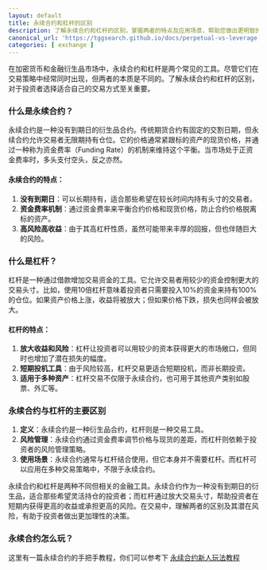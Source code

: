 ```yaml
---
layout: default
title: 永续合约和杠杆的区别
description: 了解永续合约和杠杆的区别，掌握两者的特点及应用场景，帮助您做出更明智的交易决策。
canonical_url: 'https://tggsearch.github.io/docs/perpetual-vs-leverage.html'
categories: [ exchange ]
---
```

在加密货币和金融衍生品市场中，永续合约和杠杆是两个常见的工具。尽管它们在交易策略中经常同时出现，但两者的本质是不同的。了解永续合约和杠杆的区别，对于投资者选择适合自己的交易方式至关重要。

### 什么是永续合约？

永续合约是一种没有到期日的衍生品合约。传统期货合约有固定的交割日期，但永续合约允许交易者无限期持有仓位。它的价格通常紧跟标的资产的现货价格，并通过一种称为资金费率（Funding Rate）的机制来维持这个平衡。当市场处于正资金费率时，多头支付空头，反之亦然。

#### 永续合约的特点：
1. **没有到期日**：可以长期持有，适合那些希望在较长时间内持有头寸的交易者。
2. **资金费率机制**：通过资金费率来平衡合约价格和现货价格，防止合约价格脱离标的资产。
3. **高风险高收益**：由于其高杠杆性质，虽然可能带来丰厚的回报，但也伴随巨大的风险。

### 什么是杠杆？

杠杆是一种通过借款增加交易资金的工具。它允许交易者用较少的资金控制更大的交易头寸。比如，使用10倍杠杆意味着投资者只需要投入10%的资金来持有100%的仓位。如果资产价格上涨，收益将被放大；但如果价格下跌，损失也同样会被放大。

#### 杠杆的特点：
1. **放大收益和风险**：杠杆让投资者可以用较少的资本获得更大的市场敞口，但同时也增加了潜在损失的幅度。
2. **短期投机工具**：由于风险较高，杠杆交易更适合短期投机，而非长期投资。
3. **适用于多种资产**：杠杆交易不仅限于永续合约，也可用于其他资产类别如股票、外汇等。

### 永续合约与杠杆的主要区别

1. **定义**：永续合约是一种衍生品合约，杠杆则是一种交易工具。
2. **风险管理**：永续合约通过资金费率调节价格与现货的差距，而杠杆则依赖于投资者的风险管理策略。
3. **使用场景**：永续合约通常与杠杆结合使用，但它本身并不需要杠杆。而杠杆可以应用在多种交易策略中，不限于永续合约。

永续合约和杠杆是两种不同但相关的金融工具。永续合约作为一种没有到期日的衍生品，适合那些希望灵活持仓的投资者；而杠杆通过放大交易头寸，帮助投资者在短期内获得更高的收益或承担更高的风险。在交易中，理解两者的区别及其潜在风险，有助于投资者做出更加理性的决策。

### 永续合约怎么玩？
这里有一篇永续合约的手把手教程，你们可以参考下 [永续合约新人玩法教程](./coins-yx-play.html)
